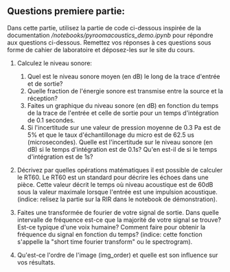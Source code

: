 ## Questions premiere partie:

Dans cette partie, utilisez la partie de code ci-dessous inspirée de la documentation _/notebooks/pyroomacoustics_demo.ipynb_ pour répondre aux questions ci-dessous. Remettez vos réponses à ces questions sous forme de cahier de laboratoire et déposez-les sur le site du cours.
1. Calculez le niveau sonore:
   1. Quel est le niveau sonore moyen (en dB) le long de la trace d'entrée et de sortie?
   2. Quelle fraction de l'énergie sonore est transmise entre la source et la réception?
   3. Faites un graphique du niveau sonore (en dB) en fonction du temps de la trace de l'entrée et celle de sortie pour un temps d'intégration de 0.1 secondes.
   4. Si l'incertitude sur une valeur de pression moyenne de 0.3 Pa est de 5% et que le taux d'échantillonage du micro est de 62.5 us (microsecondes). Quelle est l'incertitude sur le niveau sonore (en dB) si le temps d'intégration est de 0.1s? Qu'en est-il de si le temps d'intégration est de 1s? 

2. Décrivez par quelles opérations matématiques il est possible de calculer le RT60. Le RT60 est un standard pour décrire les échoes dans une pièce. Cette valeur décrit le temps où niveau acoustique est de 60dB sous la valeur maximale lorsque l'entrée est une impulsion acoustique. (indice: relisez la partie sur la RIR dans le notebook de démonstration).

3. Faites une transformée de fourier de votre signal de sortie. Dans quelle intervalle de fréquence est-ce que la majorité de votre signal se trouve? Est-ce typique d'une voix humaine? Comment faire pour obtenir la fréquence du signal en fonction du temps? (indice: cette fonction s'appelle la "short time fourier transform" ou le spectrogram).

4. Qu'est-ce l'ordre de l'image (img_order) et quelle est son influence sur vos résultats.
